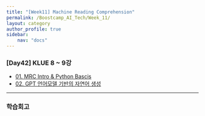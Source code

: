 ```yaml
---
title: "[Week11] Machine Reading Comprehension"
permalink: /Boostcamp_AI_Tech/Week_11/
layout: category
author_profile: true
sidebar:
    nav: "docs"
---
```


### [Day42] KLUE 8 ~ 9강

- [01. MRC Intro & Python Bascis]({{site.url}}/)
- [02. GPT 언어모델 기반의 자연어 생성]({{site.url}}/)

 
---
### 학습회고

